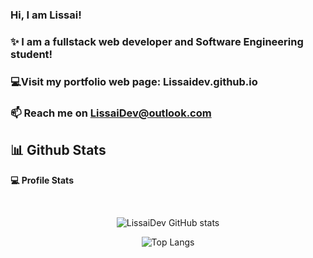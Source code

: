### Hi, I am Lissai! 

 ### ✨ I am a fullstack web developer and Software Engineering student! 

 ### 💻Visit my portfolio web page: Lissaidev.github.io



 ### 📫 Reach me on LissaiDev@outlook.com 

  

  

 ## 📊 Github Stats  

    

  <p><b>💻 Profile Stats</b></p> 

  <br/> 

    

 <div align="center"> 

    

 ![LissaiDev GitHub stats](https://github-profile-summary-cards.vercel.app/api/cards/repos-per-language?username=LissaiDev&theme=dark) 

  

 ![Top Langs](https://github-readme-stats.vercel.app/api/top-langs/?username=LissaiDev&langs_count=10&show_icons=true&theme=tokyonight&layout=compact) 

  

 </div>

